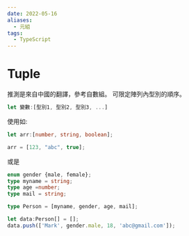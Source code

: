 ```yaml
---
date: 2022-05-16
aliases:
  - 元組
tags:
  - TypeScript
---
```

# Tuple
推測是來自中國的翻譯，參考自數組。
可限定陣列內型別的順序。
```ts
let 變數:[型別1, 型別2, 型別3, ...]
```
使用如:
```ts
let arr:[number, string, boolean];

arr = [123, "abc", true];
```
或是
```ts
enum gender {male, female};
type myname = string;
type age =number;
type mail = string;

type Person = [myname, gender, age, mail];

let data:Person[] = [];
data.push(['Mark', gender.male, 18, 'abc@gmail.com']);
```